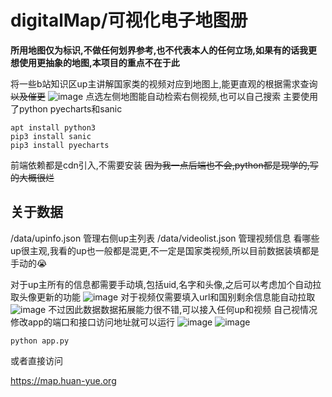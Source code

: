 # digitalMap/可视化电子地图册

**所用地图仅为标识,不做任何划界参考,也不代表本人的任何立场,如果有的话我更想使用更抽象的地图,本项目的重点不在于此** 

将一些b站知识区up主讲解国家类的视频对应到地图上,能更直观的根据需求查询 ~~以及催更~~
![image](https://github.com/Ksdb104/digitalMap/assets/36178808/447c6306-b4d4-4a4d-aabd-6c07808888f1)
点选左侧地图能自动检索右侧视频,也可以自己搜索
主要使用了python pyecharts和sanic
```
apt install python3
pip3 install sanic
pip3 install pyecharts
```
前端依赖都是cdn引入,不需要安装
 ~~因为我一点后端也不会,python都是现学的,写的大概很烂~~

## 关于数据
/data/upinfo.json 管理右侧up主列表
/data/videolist.json 管理视频信息
看哪些up很主观,我看的up也一般都是混更,不一定是国家类视频,所以目前数据装填都是手动的😭

对于up主所有的信息都需要手动填,包括uid,名字和头像,之后可以考虑加个自动拉取头像更新的功能
![image](https://github.com/Ksdb104/digitalMap/assets/36178808/7de589af-9ae8-4126-ad49-226f04f3d20c)
对于视频仅需要填入url和国别剩余信息能自动拉取
![image](https://github.com/Ksdb104/digitalMap/assets/36178808/d187d73f-b3c2-45ed-a914-e0bd81886fc5)
不过因此数据数据拓展能力很不错,可以接入任何up和视频
自己视情况修改app的端口和接口访问地址就可以运行
![image](https://github.com/Ksdb104/digitalMap/assets/36178808/0cb5e4b6-d1af-4610-aa5a-47b2b4fecec9)
![image](https://github.com/Ksdb104/digitalMap/assets/36178808/6e3ef7eb-f13f-4a91-b1c9-f5e00ebfbbde)
```
python app.py
```
或者直接访问

https://map.huan-yue.org
